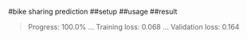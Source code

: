 #bike sharing prediction
##setup
##usage
##result
>Progress: 100.0% ... Training loss: 0.068 ... Validation loss: 0.164
